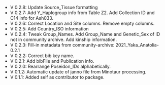 - V 0.2.8: Update Source_Tissue formatting
- V 0.2.7: Add Y_Haplogroup info from Table Z2. Add Collection ID and C14 info for Ash033.
- V 0.2.6: Correct Location and Site columns. Remove empty columns.
- V 0.2.5: Add Country_ISO information
- V 0.2.4: Tweak Group_Names. Add Group_Name and Genetic_Sex of ID not in community archive. Add kinship information.
- V 0.2.3: Fill-in metadata from community-archive: 2021_Yaka_Anatolia-0.2.1
- V 0.2.2: Correct bib key name.
- V 0.2.1: Add bibFile and Publication info.
- V 0.2.0: Rearrange Poseidon_IDs alphabetically.
- V 0.1.2: Automatic update of janno file from Minotaur processing.
- V 0.1.1: Added self as contributor to package.
